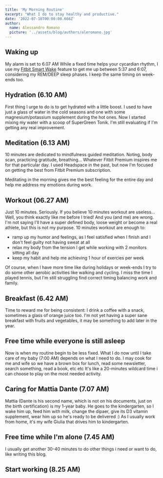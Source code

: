 ```yaml
---
title: 'My Morning Routine'
excerpt: "What I do to stay healthy and productive."
date: '2022-07-18T00:00:00.666Z'
author:
  name: Alessandro Romano
  picture: '../assets/blog/authors/aleromano.jpg'
---
```


## Waking up

My alarm is set to 6.07 AM
While a fixed time helps your cycardian rhythm, I use my [Fitbit Smart Wake](https://www.fitbit.com/global/uk/technology/sleep) feature to get me up between 5:37 and 6:07, considering my REM/DEEP sleep phases.
I keep the same timing on week-ends too.

## Hydration (6.10 AM)

First thing I urge to do is to get hydrated with a little boost.
I used to have just a glass of water in the cold seasons and one with some magnesium/potassium supplement during the hot ones.
Now I started mixing my water with a scoop of SuperGreen Tonik.
I'm still evaluating if I'm getting any real improvement.

## Meditation (6.13 AM)

10 minutes are dedicated to mindfulness guided meditation.
Noting, body scan, practicing gratitude, breathing... Whatever Fitbit Premium inspires me for that particular day.
I used Headspace in the past, but now I'm focused on getting the best from Fitbit Premium subscription.

Meditating in the morning gives me the best feeling for the entire day and help me address my emotions during work.

## Workout (06.27 AM)

Just 10 minutes. Seriously.
If you believe 10 minutes workout are useless... Well, you think exactly like me before I tried!
And you (and me) are wrong.
I'm not saying I'll have a super defined body, loose weight or become a real athlete, but this is not my purpose.
10 minutes workout are enough to:

- ramp up my humor and feelings, as I feel satisfied when I finish and I don't feel guilty not having sweat at all
- relax my body from the tension I get while working with 2 monitors sitting all day
- keep my habit and help me achieving 1 hour of exercies per week

Of course, when I have more time like during holidays or week-ends I try to do some other aerobic activities like walking and cycling.
I miss the time I played tennis, but I'm still struggling find correct timing balancing work and family.

## Breakfast (6.42 AM)

Time to reward me for being consistent: I drink a coffee with a snack, sometimes a glass of orange juice too.
I'm not yet having a super sane breakfast with fruits and vegetables, it may be something to add later in the year.

## Free time while everyone is still asleep

Now is when my routine begin to be less fixed. What I do now until I take care of my baby (7:00 AM) depends on what I need to do.
I may cook for me and wife so we have a brown box for lunch, read some newsletter, search something, read a book, etc etc
It's like a 20-minutes wildcard time i can choose to play on the most needed activity.

## Caring for Mattia Dante (7.07 AM)

Mattia (Dante is his second name, which is not on his documents, just on the birth certification) is my 1-year baby.
He goes to the kindergarten, so I wake him up, feed him with milk, change the dipaer, give its D3 vitamin supplement, wear him up so he's ready to be delivered :)
As I usually work from home, it's my wife Giulia that drives him to kindergarten.

## Free time while I'm alone (7.45 AM)

I usually get another 30-40 minutes to do other things i need or want to do, like writing this blog.

## Start working (8.25 AM)

